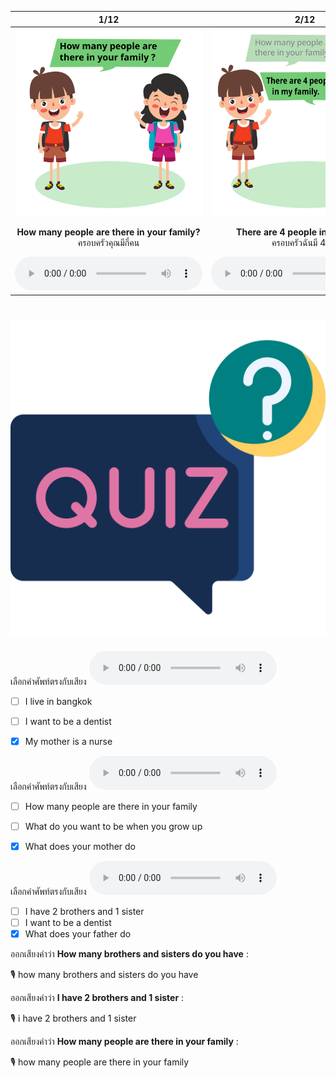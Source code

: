 <div class="carrousel">


|1/12|2/12|3/12|4/12|5/12|6/12|7/12|8/12|9/12|10/12|11/12|12/12|
| :----: | :----: | :----: | :----: | :----: | :----: | :----: | :----: | :----: | :----: | :----: | :----: |
|![](/media/img/family__How&#x20;many&#x20;people&#x20;are&#x20;there&#x20;in&#x20;your&#x20;family.svg)|![](/media/img/family__There&#x20;are&#x20;4&#x20;people&#x20;in&#x20;my&#x20;family.svg)|![](/media/img/family__How&#x20;many&#x20;brothers&#x20;and&#x20;sisters&#x20;do&#x20;you&#x20;have.svg)|![](/media/img/family__I&#x20;have&#x20;2&#x20;brothers&#x20;and&#x20;1&#x20;sister.svg)|![](/media/img/family__What&#x20;does&#x20;your&#x20;father&#x20;do.svg)|![](/media/img/family__My&#x20;father&#x20;is&#x20;a&#x20;doctor.svg)|![](/media/img/family__What&#x20;does&#x20;your&#x20;mother&#x20;do.svg)|![](/media/img/family__My&#x20;mother&#x20;is&#x20;a&#x20;nurse.svg)|![](/media/img/family__What&#x20;do&#x20;you&#x20;want&#x20;to&#x20;be&#x20;when&#x20;you&#x20;grow&#x20;up.svg)|![](/media/img/family__I&#x20;want&#x20;to&#x20;be&#x20;a&#x20;dentist.svg)|![](/media/img/family__Where&#x20;do&#x20;you&#x20;live.svg)|![](/media/img/family__I&#x20;live&#x20;in&#x20;Bangkok.svg)|
|**How many people are there in your family?**<br>ครอบครัวคุณมีกี่คน|**There are 4 people in my family.**<br>ครอบครัวฉันมี 4 คน|**How many brothers and sisters do you have?**<br>คุณมีพี่น้องกี่คน?|**I have 2 brothers and 1 sister.**<br>ฉันมีพี่ชาย 2 คนและน้องสาว 1 คน|**What does your father do?**<br>พ่อของคุณทําอาชีพอะไร?|**My father is a doctor.**<br>พ่อฉันเป็นหมอ|**What does your mother do?**<br>แม่ของคุณทําอาชีพอะไร?|**My mother is a nurse.**<br>แม่ฉันเป็นพยาบาล|**What do you want to be when you grow up?**<br>คุณอยากเป็นอะไรเมื่อโตขึ้น|**I want to be a dentist.**<br>ฉันอยากเป็นหมอฟัน|**Where do you live.**<br>คุณอาศัยอยู่ที่ไหน?|**I live in Bangkok.**<br>ฉันอาศัยอยู่ในกรุงเทพมหานคร|
|![](/media/audio/How&#x20;many&#x20;people&#x20;are&#x20;there&#x20;in&#x20;your&#x20;family.mp3)|![](/media/audio/There&#x20;are&#x20;4&#x20;people&#x20;in&#x20;my&#x20;family.mp3)|![](/media/audio/How&#x20;many&#x20;brothers&#x20;and&#x20;sisters&#x20;do&#x20;you&#x20;have.mp3)|![](/media/audio/I&#x20;have&#x20;2&#x20;brothers&#x20;and&#x20;1&#x20;sister.mp3)|![](/media/audio/What&#x20;does&#x20;your&#x20;father&#x20;do.mp3)|![](/media/audio/My&#x20;father&#x20;is&#x20;a&#x20;doctor.mp3)|![](/media/audio/What&#x20;does&#x20;your&#x20;mother&#x20;do.mp3)|![](/media/audio/My&#x20;mother&#x20;is&#x20;a&#x20;nurse.mp3)|![](/media/audio/What&#x20;do&#x20;you&#x20;want&#x20;to&#x20;be&#x20;when&#x20;you&#x20;grow&#x20;up.mp3)|![](/media/audio/I&#x20;want&#x20;to&#x20;be&#x20;a&#x20;dentist.mp3)|![](/media/audio/Where&#x20;do&#x20;you&#x20;live.mp3)|![](/media/audio/I&#x20;live&#x20;in&#x20;Bangkok.mp3)|

</div>



# ![icon](/media/icons/quiz.svg) 


เลือกคำศัพท์ตรงกับเสียง ![](/media/audio/My&#x20;mother&#x20;is&#x20;a&#x20;nurse.mp3) 
 - [ ] I live in bangkok
 - [ ] I want to be a dentist
 - [x] My mother is a nurse


เลือกคำศัพท์ตรงกับเสียง ![](/media/audio/What&#x20;does&#x20;your&#x20;mother&#x20;do.mp3) 
 - [ ] How many people are there in your family
 - [ ] What do you want to be when you grow up
 - [x] What does your mother do


เลือกคำศัพท์ตรงกับเสียง ![](/media/audio/What&#x20;does&#x20;your&#x20;father&#x20;do.mp3) 
 - [ ] I have 2 brothers and 1 sister
 - [ ] I want to be a dentist
 - [x] What does your father do

ออกเสียงคำว่า **How many brothers and sisters do you have** :

🎙️ how many brothers and sisters do you have

ออกเสียงคำว่า **I have 2 brothers and 1 sister** :

🎙️ i have 2 brothers and 1 sister

ออกเสียงคำว่า **How many people are there in your family** :

🎙️ how many people are there in your family

